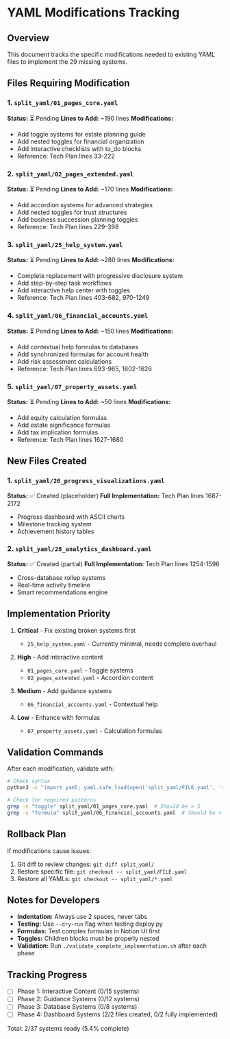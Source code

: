 # YAML Modifications Tracking

## Overview
This document tracks the specific modifications needed to existing YAML files to implement the 29 missing systems.

## Files Requiring Modification

### 1. `split_yaml/01_pages_core.yaml`
**Status:** ⏳ Pending
**Lines to Add:** ~190 lines
**Modifications:**
- Add toggle systems for estate planning guide
- Add nested toggles for financial organization
- Add interactive checklists with to_do blocks
- Reference: Tech Plan lines 33-222

### 2. `split_yaml/02_pages_extended.yaml`
**Status:** ⏳ Pending
**Lines to Add:** ~170 lines
**Modifications:**
- Add accordion systems for advanced strategies
- Add nested toggles for trust structures
- Add business succession planning toggles
- Reference: Tech Plan lines 229-398

### 3. `split_yaml/25_help_system.yaml`
**Status:** ⏳ Pending
**Lines to Add:** ~280 lines
**Modifications:**
- Complete replacement with progressive disclosure system
- Add step-by-step task workflows
- Add interactive help center with toggles
- Reference: Tech Plan lines 403-682, 970-1249

### 4. `split_yaml/06_financial_accounts.yaml`
**Status:** ⏳ Pending
**Lines to Add:** ~150 lines
**Modifications:**
- Add contextual help formulas to databases
- Add synchronized formulas for account health
- Add risk assessment calculations
- Reference: Tech Plan lines 693-965, 1602-1626

### 5. `split_yaml/07_property_assets.yaml`
**Status:** ⏳ Pending
**Lines to Add:** ~50 lines
**Modifications:**
- Add equity calculation formulas
- Add estate significance formulas
- Add tax implication formulas
- Reference: Tech Plan lines 1627-1680

## New Files Created

### 1. `split_yaml/26_progress_visualizations.yaml`
**Status:** ✅ Created (placeholder)
**Full Implementation:** Tech Plan lines 1687-2172
- Progress dashboard with ASCII charts
- Milestone tracking system
- Achievement history tables

### 2. `split_yaml/28_analytics_dashboard.yaml`
**Status:** ✅ Created (partial)
**Full Implementation:** Tech Plan lines 1254-1596
- Cross-database rollup systems
- Real-time activity timeline
- Smart recommendations engine

## Implementation Priority

1. **Critical** - Fix existing broken systems first
   - `25_help_system.yaml` - Currently minimal, needs complete overhaul

2. **High** - Add interactive content
   - `01_pages_core.yaml` - Toggle systems
   - `02_pages_extended.yaml` - Accordion content

3. **Medium** - Add guidance systems
   - `06_financial_accounts.yaml` - Contextual help

4. **Low** - Enhance with formulas
   - `07_property_assets.yaml` - Calculation formulas

## Validation Commands

After each modification, validate with:
```bash
# Check syntax
python3 -c "import yaml; yaml.safe_load(open('split_yaml/FILE.yaml', 'r'))"

# Check for required patterns
grep -c "toggle" split_yaml/01_pages_core.yaml  # Should be > 5
grep -c "formula" split_yaml/06_financial_accounts.yaml  # Should be > 8
```

## Rollback Plan

If modifications cause issues:
1. Git diff to review changes: `git diff split_yaml/`
2. Restore specific file: `git checkout -- split_yaml/FILE.yaml`
3. Restore all YAMLs: `git checkout -- split_yaml/*.yaml`

## Notes for Developers

- **Indentation:** Always use 2 spaces, never tabs
- **Testing:** Use `--dry-run` flag when testing deploy.py
- **Formulas:** Test complex formulas in Notion UI first
- **Toggles:** Children blocks must be properly nested
- **Validation:** Run `./validate_complete_implementation.sh` after each phase

## Tracking Progress

- [ ] Phase 1: Interactive Content (0/15 systems)
- [ ] Phase 2: Guidance Systems (0/12 systems)
- [ ] Phase 3: Database Systems (0/8 systems)
- [ ] Phase 4: Dashboard Systems (2/2 files created, 0/2 fully implemented)

Total: 2/37 systems ready (5.4% complete)
